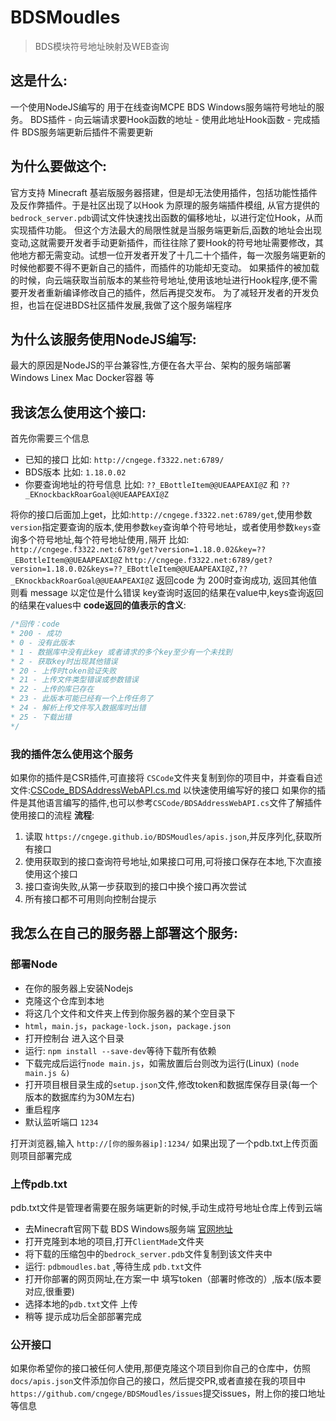 ﻿# BDSMoudles
> BDS模块符号地址映射及WEB查询

## 这是什么:
一个使用NodeJS编写的 用于在线查询MCPE BDS Windows服务端符号地址的服务。
BDS插件 - 向云端请求要Hook函数的地址 - 使用此地址Hook函数 - 完成插件
BDS服务端更新后插件不需要更新

## 为什么要做这个:
官方支持 Minecraft 基岩版服务器搭建，但是却无法使用插件，包括功能性插件及反作弊插件。于是社区出现了以Hook 为原理的服务端插件模组, 从官方提供的`bedrock_server.pdb`调试文件快速找出函数的偏移地址，以进行定位Hook，从而实现插件功能。
但这个方法最大的局限性就是当服务端更新后,函数的地址会出现变动,这就需要开发者手动更新插件，而往往除了要Hook的符号地址需要修改，其他地方都无需变动。试想一位开发者开发了十几二十个插件，每一次服务端更新的时候他都要不得不更新自己的插件，而插件的功能却无变动。
如果插件的被加载的时候，向云端获取当前版本的某些符号地址,使用该地址进行Hook程序,便不需要开发者重新编译修改自己的插件，然后再提交发布。
为了减轻开发者的开发负担，也旨在促进BDS社区插件发展,我做了这个服务端程序

## 为什么该服务使用NodeJS编写:
最大的原因是NodeJS的平台兼容性,方便在各大平台、架构的服务端部署 Windows Linex Mac Docker容器 等


## 我该怎么使用这个接口:
首先你需要三个信息

* 已知的接口 比如: `http://cngege.f3322.net:6789/`
* BDS版本 比如: `1.18.0.02`
* 你要查询地址的符号信息 比如: `??_EBottleItem@@UEAAPEAXI@Z` 和 `??_EKnockbackRoarGoal@@UEAAPEAXI@Z`

将你的接口后面加上get，比如:`http://cngege.f3322.net:6789/get`,使用参数`version`指定要查询的版本,使用参数`key`查询单个符号地址，或者使用参数`keys`查询多个符号地址,每个符号地址使用`,`隔开
比如:
`http://cngege.f3322.net:6789/get?version=1.18.0.02&key=??_EBottleItem@@UEAAPEAXI@Z`
`http://cngege.f3322.net:6789/get?version=1.18.0.02&keys=??_EBottleItem@@UEAAPEAXI@Z,??_EKnockbackRoarGoal@@UEAAPEAXI@Z`
返回code 为 200时查询成功, 返回其他值则看 message 以定位是什么错误
key查询时返回的结果在value中,keys查询返回的结果在values中
**code返回的值表示的含义**:

```javascript
/*回传：code
* 200 - 成功
* 0 - 没有此版本
* 1 - 数据库中没有此key 或者请求的多个key至少有一个未找到
* 2 - 获取key时出现其他错误
* 20 - 上传时token验证失败
* 21 - 上传文件类型错误或参数错误
* 22 - 上传的库已存在
* 23 - 此版本可能已经有一个上传任务了
* 24 - 解析上传文件写入数据库时出错
* 25 - 下载出错
*/
```

### 我的插件怎么使用这个服务
如果你的插件是CSR插件,可直接将 `CSCode`文件夹复制到你的项目中，并查看自述文件:[CSCode_BDSAddressWebAPI.cs.md](https://github.com/cngege/BDSMoudles/blob/main/CSCode_BDSAddressWebAPI.cs.md) 以快速使用编写好的接口
如果你的插件是其他语言编写的插件,也可以参考`CSCode/BDSAddressWebAPI.cs`文件了解插件使用接口的流程
**流程**:
1. 读取 `https://cngege.github.io/BDSMoudles/apis.json`,并反序列化,获取所有接口
2. 使用获取到的接口查询符号地址,如果接口可用,可将接口保存在本地,下次直接使用这个接口
3. 接口查询失败,从第一步获取到的接口中换个接口再次尝试
4. 所有接口都不可用则向控制台提示


## 我怎么在自己的服务器上部署这个服务:
### 部署Node
* 在你的服务器上安装Nodejs
* 克隆这个仓库到本地
* 将这几个文件和文件夹上传到你服务器的某个空目录下
* `html`，`main.js`，`package-lock.json`，`package.json `
* 打开控制台 进入这个目录
* 运行: `npm install --save-dev`等待下载所有依赖
* 下载完成后运行`node main.js`，如需放置后台则改为运行(Linux) `(node main.js &)`
* 打开项目根目录生成的`setup.json`文件,修改token和数据库保存目录(每一个版本的数据库约为30M左右)
* 重启程序
* 默认监听端口 `1234`

打开浏览器,输入 `http://[你的服务器ip]:1234/` 如果出现了一个pdb.txt上传页面则项目部署完成
### 上传pdb.txt
pdb.txt文件是管理者需要在服务端更新的时候,手动生成符号地址仓库上传到云端

* 去Minecraft官网下载 BDS Windows服务端 [官网地址](https://www.minecraft.net/zh-hans/download/server/bedrock)
* 打开克隆到本地的项目,打开`ClientMade`文件夹
* 将下载的压缩包中的`bedrock_server.pdb`文件复制到该文件夹中
* 运行: `pdbmoudles.bat` ,等待生成 `pdb.txt`文件
* 打开你部署的网页网址,在方案一中 填写token（部署时修改的）,版本(版本要对应,很重要)
* 选择本地的`pdb.txt`文件 上传
* 稍等 提示成功后全部部署完成

### 公开接口
如果你希望你的接口被任何人使用,那便克隆这个项目到你自己的仓库中，仿照`docs/apis.json`文件添加你自己的接口，然后提交PR,或者直接在我的项目中`https://github.com/cngege/BDSMoudles/issues`提交issues，附上你的接口地址等信息